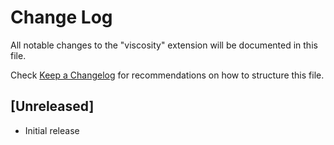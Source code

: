 # Change Log

All notable changes to the "viscosity" extension will be documented in this file.

Check [Keep a Changelog](http://keepachangelog.com/) for recommendations on how to structure this file.

## [Unreleased]

- Initial release
